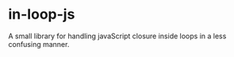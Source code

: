 # in-loop-js
A small library for handling javaScript closure inside loops in a less confusing manner.
